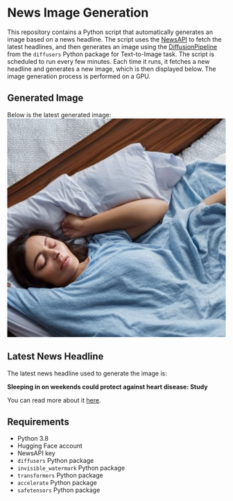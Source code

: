 # News Image Generation
This repository contains a Python script that automatically generates an image based on a news headline. The script uses the [NewsAPI](https://newsapi.org/) to fetch the latest headlines, and then generates an image using the [DiffusionPipeline](https://github.com/huggingface/diffusers) from the `diffusers` Python package for Text-to-Image task.
The script is scheduled to run every few minutes. Each time it runs, it fetches a new headline and generates a new image, which is then displayed below. The image generation process is performed on a GPU.

## Generated Image
Below is the latest generated image:
![Generated Image](image.png)

## Latest News Headline
The latest news headline used to generate the image is:

**Sleeping in on weekends could protect against heart disease: Study**

You can read more about it [here](https://news.google.com/rss/articles/CBMiqgFBVV95cUxNNVlfdEE3ZEVJa3BKTmllcWo1N3JheW1CNkY4c2VEd0FKVHlaQU9rMjdlWjdmMHUtczk3SGQ3blZPVFJPbTZ5eVVWeGVTZkFtUS1hLXdLdGlJR09vRW9GM041SDVFY290REZXemVISDNxbEZ1ME9QbmZ1RHlEQS1FelA4YXZqaHFNQjkxSVV1ZU95eG15VjdxX2swR3BHYmxHMEt6Nm5yNm1tZ9IBrwFBVV95cUxOZmZUOFFDOWpBR1F4Mng1NFlEUlp6Sm9YV0NIa0w3Rk16NTJLZ3l5c1Q4YzdNSGsxdUN1VEtYZ3hXWDNMaWpSUDU0R1YwN3Roci1wNjc2cDNmMV9FbFNZellhZmRWRDFTN0k5NGIwQUJZNmZvUElUVlBma1Ezc0o0TUF2WExlZFFvaUxRczRxY0NsSmhwQ21RaVA3NWl3dF9PMzRpZk9DSlZmZGdUclJV?oc=5).

## Requirements
- Python 3.8
- Hugging Face account
- NewsAPI key
- `diffusers` Python package
- `invisible_watermark` Python package
- `transformers` Python package
- `accelerate` Python package
- `safetensors` Python package
